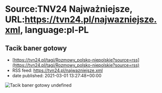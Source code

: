 # Source:TNV24 Najważniejsze, URL:https://tvn24.pl/najwazniejsze.xml, language:pl-PL

## Tacik baner gotowy
 - [https://tvn24.pl/tagi/Rozmowy_polsko-niepolskie?source=rss](https://tvn24.pl/tagi/Rozmowy_polsko-niepolskie?source=rss)
 - RSS feed: https://tvn24.pl/najwazniejsze.xml
 - date published: 2021-03-01 13:27:48+00:00

<img alt="Tacik baner gotowy" src="https://tvn24.pl/najnowsze/cdn-zdjecie-6xfwgi-bannertacik-5032540/alternates/LANDSCAPE_1280" />
    undefined

